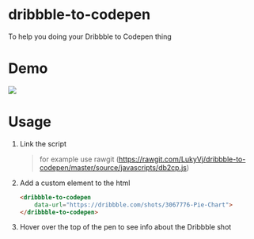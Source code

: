 # dribbble-to-codepen

To help you doing your Dribbble to Codepen thing

# Demo
![](https://puu.sh/sfJ1h/f5197dc451.gif)

# Usage

1. Link the script

    > for example use rawgit (<https://rawgit.com/LukyVj/dribbble-to-codepen/master/source/javascripts/db2cp.js>)

2. Add a custom element to the html

    ```html
    <dribbble-to-codepen 
        data-url="https://dribbble.com/shots/3067776-Pie-Chart">
    </dribbble-to-codepen>
    ```

3. Hover over the top of the pen to see info about the Dribbble shot
